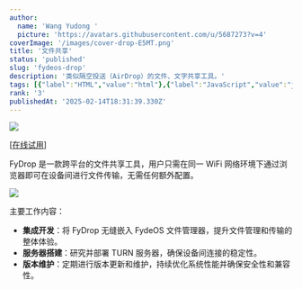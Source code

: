 ```yaml
---
author:
  name: 'Wang Yudong '
  picture: 'https://avatars.githubusercontent.com/u/5687273?v=4'
coverImage: '/images/cover-drop-E5MT.png'
title: '文件共享'
status: 'published'
slug: 'fydeos-drop'
description: '类似隔空投送（AirDrop）的文件、文字共享工具。'
tags: [{"label":"HTML","value":"html"},{"label":"JavaScript","value":"javaScript"},{"value":"nodeJs","label":"Node.js"},{"label":"WebRTC","value":"webRtc"},{"label":"PWA","value":"pwa"}]
rank: '3'
publishedAt: '2025-02-14T18:31:39.330Z'
---
```


![](/images/cover-drop-kwMD.png)

\[[在线试用](https://drop.fydeos.com)\]

FyDrop 是一款跨平台的文件共享工具，用户只需在同一 WiFi 网络环境下通过浏览器即可在设备间进行文件传输，无需任何额外配置。

![](/images/demo-drop-EwMT.gif)

主要工作内容：

- **集成开发**：将 FyDrop 无缝嵌入 FydeOS 文件管理器，提升文件管理和传输的整体体验。
- **服务器搭建**：研究并部署 TURN 服务器，确保设备间连接的稳定性。
- **版本维护**：定期进行版本更新和维护，持续优化系统性能并确保安全性和兼容性。